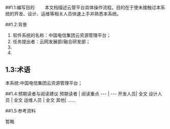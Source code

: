 ##1.1:编写目的
&emsp;&emsp;本文档描述云管平台具体操作流程。目的在于使未接触过本系统的开发、设计、运维等相关人员快速上手并熟悉本系统。

##1.2:背景
1. 软件系统的名称：中国电信集团云资源管理平台；
2. 任务提出者：云网发展部/融合研发部；
3. 
4.  

## 1.3:术语

本系统:中国电信集团云资源管理平台；

##1.4:预期读者与阅读建议
预期读者 | 阅读重点
--- | ---
 开发人员|  全文
 设计人员 | 全文
 运维人员 | 全文
 其他|  ......

##1.5:参考资料

暂略

